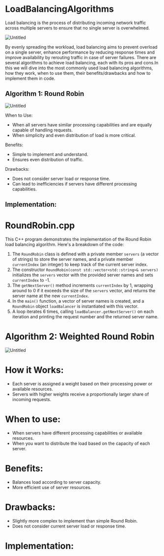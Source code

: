 # LoadBalancingAlgorithms
Load balancing is the process of distributing incoming network traffic across multiple servers to ensure that no single server is overwhelmed.

![Untitled](https://github.com/raghunihal/LoadBalancingAlgorithms/assets/67452178/945a5c05-ac05-40b2-a66e-4cd4faa9e4c2)

By evenly spreading the workload, load balancing aims to prevent overload on a single server, enhance performance by reducing response times and improve availability by rerouting traffic in case of server failures. There are several algorithms to achieve load balancing, each with its pros and cons.In this we will dive into the most commonly used load balancing algorithms, how they work, when to use them, their benefits/drawbacks and how to implement them in code.

## Algorithm 1: Round Robin

![Untitled](https://github.com/raghunihal/LoadBalancingAlgorithms/assets/67452178/a81fc158-b82f-4b54-a3eb-aebdf2673ab5)

When to Use:
- When all servers have similar processing capabilities and are equally capable of handling requests.
- When simplicity and even distribution of load is more critical.

Benefits:
- Simple to implement and understand.
- Ensures even distribution of traffic.

Drawbacks:
- Does not consider server load or response time.
- Can lead to inefficiencies if servers have different processing capabilities.

## Implementation:
# RoundRobin.cpp
This C++ program demonstrates the implementation of the Round Robin load balancing algorithm. Here's a breakdown of the code: 
1. The `RoundRobin` class is defined with a private member `servers` (a vector of strings) to store the server names, and a private member `currentIndex` (an integer) to keep track of the current server index.
2. The constructor `RoundRobin(const std::vector<std::string>& servers)` initializes the `servers` vector with the provided server names and sets `currentIndex` to -1.
3. The `getNextServer()` method increments `currentIndex` by 1, wrapping around to 0 if it exceeds the size of the `servers` vector, and returns the server name at the new `currentIndex`.
4. In the `main()` function, a vector of server names is created, and a `RoundRobin` object `loadBalancer` is instantiated with this vector.
5. A loop iterates 6 times, calling `loadBalancer.getNextServer()` on each iteration and printing the request number and the returned server name.

# Algorithm 2: Weighted Round Robin

![Untitled](https://github.com/raghunihal/LoadBalancingAlgorithms/assets/67452178/c778f84c-4bc0-4aac-a636-a7a87ca4d914)

# How it Works:
- Each server is assigned a weight based on their processing power or available resources.
- Servers with higher weights receive a proportionally larger share of incoming requests.

# When to use:
- When servers have different processing capabilities or available resources.
- When you want to distribute the load based on the capacity of each server.

# Benefits:
- Balances load according to server capacity.
- More efficient use of server resources.

# Drawbacks:
- Slightly more complex to implement than simple Round Robin.
- Does not consider current server load or response time.

# Implementation:
